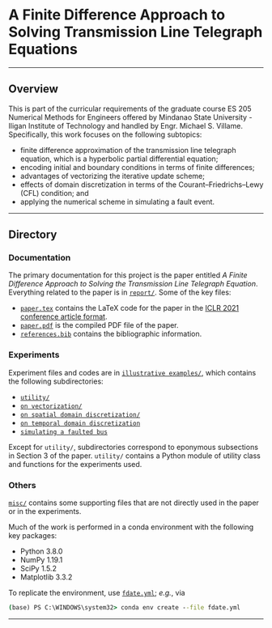 # A Finite Difference Approach to Solving Transmission Line Telegraph Equations

---

## Overview

This is part of the curricular requirements of the graduate course
ES 205 Numerical Methods for Engineers
offered by Mindanao State University - Iligan Institute of Technology
and handled by Engr. Michael S. Villame.
Specifically, this work focuses on the following subtopics:

- finite difference approximation of the transmission line telegraph equation, which is a hyperbolic partial differential equation;
- encoding initial and boundary conditions in terms of finite differences;
- advantages of vectorizing the iterative update scheme;
- effects of domain discretization in terms of the Courant–Friedrichs–Lewy (CFL) condition; and
- applying the numerical scheme in simulating a fault event.

---

## Directory

### Documentation

The primary documentation for this project is the paper entitled
*A Finite Difference Approach to Solving the Transmission Line Telegraph Equation*.
Everything related to the paper is in [`report/`](./report/).
Some of the key files:

- [`paper.tex`](./report/paper.tex)
  contains the LaTeX code for the paper in the
  [ICLR 2021 conference article format](https://github.com/ICLR/Master-Template).
- [`paper.pdf`](./report/paper.pdf)
  is the compiled PDF file of the paper.
- [`references.bib`](./report/references.bib)
  contains the bibliographic information.

### Experiments

Experiment files and codes are in [`illustrative examples/`](./illustrative%20examples/),
which contains the following subdirectories:

- [`utility/`](./illustrative%20examples/utility/)
- [`on vectorization/`](./illustrative%20examples/on%20vectorization)
- [`on spatial domain discretization/`](./illustrative%20examples/on%20spatial%20domain%20discretization/)
- [`on temporal domain discretization`](./illustrative%20examples/on%20temporal%20domain%20discretization/)
- [`simulating a faulted bus`](./illustartive%20examples/simulating%20a%20faulted%20bus/)

Except for `utility/`,
subdirectories correspond to eponymous subsections in Section 3 of the paper.
`utility/` contains a Python module of utility class and functions for the experiments used.

### Others

[`misc/`](./misc/) contains some supporting files
that are not directly used in the paper or in the experiments.

Much of the work is performed in a conda environment with the following key packages:

- Python 3.8.0
- NumPy 1.19.1
- SciPy 1.5.2
- Matplotlib 3.3.2

To replicate the environment, use [`fdate.yml`](./misc/fdate.yml);
*e.g.*, via

```.cmd
(base) PS C:\WINDOWS\system32> conda env create --file fdate.yml
```

---
